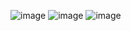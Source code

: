 ![image](https://github.com/user-attachments/assets/d72665b9-4b43-4588-b543-e48db880942c)
![image](https://github.com/user-attachments/assets/d7d5e041-76a2-410a-9d51-3da3ed957f94)
![image](https://github.com/user-attachments/assets/80914593-b43d-4955-ae91-0fb6bb0d4ef1)
